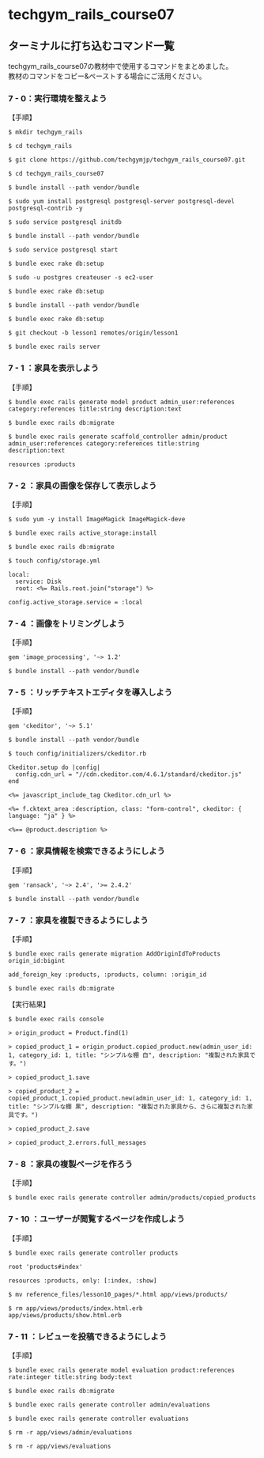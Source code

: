 # techgym_rails_course07  
  
## ターミナルに打ち込むコマンド一覧​  
  
techgym_rails_course07の教材中で使用するコマンドをまとめました。  
教材のコマンドをコピー&ペーストする場合にご活用ください。  
  
### 7 - 0：実行環境を整えよう  
【手順】  
```
$ mkdir techgym_rails
```  
  
```
$ cd techgym_rails
```  
  
```
$ git clone https://github.com/techgymjp/techgym_rails_course07.git
```  
  
```
$ cd techgym_rails_course07
```  
  
```
$ bundle install --path vendor/bundle
```  
  
```
$ sudo yum install postgresql postgresql-server postgresql-devel postgresql-contrib -y
```  
  
```
$ sudo service postgresql initdb
```  
  
```
$ bundle install --path vendor/bundle
```  
  
```
$ sudo service postgresql start
```  
  
```
$ bundle exec rake db:setup
```  
  
```
$ sudo -u postgres createuser -s ec2-user
```  
  
```
$ bundle exec rake db:setup
```  
  
```
$ bundle install --path vendor/bundle
```  
  
```
$ bundle exec rake db:setup
```  
  
```
$ git checkout -b lesson1 remotes/origin/lesson1
```  
  
```
$ bundle exec rails server
```  
  
### 7 - 1 ：家具を表示しよう  
【手順】  
```  
$ bundle exec rails generate model product admin_user:references category:references title:string description:text
```  
  
```  
$ bundle exec rails db:migrate
```  
  
```  
$ bundle exec rails generate scaffold_controller admin/product admin_user:references category:references title:string description:text
```  
  
```  
resources :products
```  
  
### 7 - 2 ：家具の画像を保存して表示しよう  
【手順】  
```  
$ sudo yum -y install ImageMagick ImageMagick-deve
```  
  
```  
$ bundle exec rails active_storage:install
```  
  
```  
$ bundle exec rails db:migrate
```  
  
```  
$ touch config/storage.yml
```  
  
```  
local:
  service: Disk
  root: <%= Rails.root.join("storage") %>

```  
  
```  
config.active_storage.service = :local
```  
  
### 7 - 4 ：画像をトリミングしよう  
【手順】  
```  
gem 'image_processing', '~> 1.2'
```  
  
```  
$ bundle install --path vendor/bundle
```  
  
### 7 - 5 ：リッチテキストエディタを導入しよう  
【手順】  
```  
gem 'ckeditor', '~> 5.1'
```  
  
```  
$ bundle install --path vendor/bundle
```  
  
```  
$ touch config/initializers/ckeditor.rb
```  
  
```  
Ckeditor.setup do |config|
  config.cdn_url = "//cdn.ckeditor.com/4.6.1/standard/ckeditor.js"
end
```  
  
```  
<%= javascript_include_tag Ckeditor.cdn_url %>
```  
  
```  
<%= f.cktext_area :description, class: "form-control", ckeditor: { language: "ja" } %>
```  
  
```  
<%== @product.description %>
```  
  
### 7 - 6 ：家具情報を検索できるようにしよう  
【手順】  
```  
gem 'ransack', '~> 2.4', '>= 2.4.2'
```  
  
```  
$ bundle install --path vendor/bundle
```  
  
### 7 - 7 ：家具を複製できるようにしよう  
【手順】  
```  
$ bundle exec rails generate migration AddOriginIdToProducts origin_id:bigint
```  
  
```  
add_foreign_key :products, :products, column: :origin_id
```  
  
```  
$ bundle exec rails db:migrate
```  
  
【実行結果】  
```  
$ bundle exec rails console
```  
  
```  
> origin_product = Product.find(1)
```  
  
```  
> copied_product_1 = origin_product.copied_product.new(admin_user_id: 1, category_id: 1, title: "シンプルな棚 白", description: "複製された家具です。")
```  
  
```  
> copied_product_1.save
```  
  
```  
> copied_product_2 = copied_product_1.copied_product.new(admin_user_id: 1, category_id: 1, title: "シンプルな棚 黒", description: "複製された家具から、さらに複製された家具です。")
```  
  
```  
> copied_product_2.save
```  
  
```  
> copied_product_2.errors.full_messages
```  
  
### 7 - 8 ：家具の複製ページを作ろう  
【手順】  
```  
$ bundle exec rails generate controller admin/products/copied_products
```    
  
### 7 - 10 ：ユーザーが閲覧するページを作成しよう  
【手順】  

```
$ bundle exec rails generate controller products
```  
  
```
root 'products#index'

resources :products, only: [:index, :show]
```  
  
```
$ mv reference_files/lesson10_pages/*.html app/views/products/
```  
  
```
$ rm app/views/products/index.html.erb app/views/products/show.html.erb
```
  
### 7 - 11 ：レビューを投稿できるようにしよう  
【手順】  
```
$ bundle exec rails generate model evaluation product:references rate:integer title:string body:text
```  
  
```
$ bundle exec rails db:migrate
```  
  
```
$ bundle exec rails generate controller admin/evaluations
```  
  
```
$ bundle exec rails generate controller evaluations
```  
  
```
$ rm -r app/views/admin/evaluations
```  
  
```
$ rm -r app/views/evaluations
```  
  
